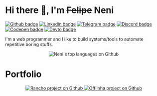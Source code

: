 # Hi there 👋, I'm ~~Felipe~~ Neni

[![Github badge](https://img.shields.io/badge/-Github-000000?style=flat-square&logo=Github&logoColor=white)](https://www.linkedin.com/in/nenitf)
[![Linkedin badge](https://img.shields.io/badge/-LinkedIn-blue?style=flat-square&logo=Linkedin&logoColor=white)](https://www.linkedin.com/in/nenitf)
[![Telegram badge](https://img.shields.io/badge/-Telegram-1ca0f1?style=flat-square&logo=telegram&logoColor=white)](https://t.me/nenitf)
[![Discord badge](https://img.shields.io/badge/-Discord-7389D8?style=flat-square&logo=Discord&logoColor=white)](https://discord.com/users/298546270451269642)
[![Codepen badge](https://img.shields.io/badge/-CodePen-000000?style=flat-square&logo=Codepen&logoColor=white)](https://codepen.io/nenitf/collections/popular?grid_type=list)
[![Devto badge](https://img.shields.io/badge/-Blog-000000?style=flat-square&logo=DEV.to&logoColor=white)](https://dev.to/nenitf/)

I'm a web programmer and I like to build systems/tools to automate repetitive boring stuffs.

<p align="center">
  <img src="https://github-readme-stats.vercel.app/api/top-langs/?username=nenitf&layout=compact" alt="Neni's top languages on Github"> 
</p>

# Portfolio

<p align="center">
  <a href="https://github.com/nenitf/rancho#readme">
    <img src="https://github-readme-stats.vercel.app/api/pin/?username=nenitf&repo=rancho" alt="Rancho project on Github"> 
  </a>
  <a href="https://github.com/nenitf/offlinha#readme">
    <img src="https://github-readme-stats.vercel.app/api/pin/?username=nenitf&repo=offlinha" alt="Offlinha project on Github"> 
  </a>
</p>
